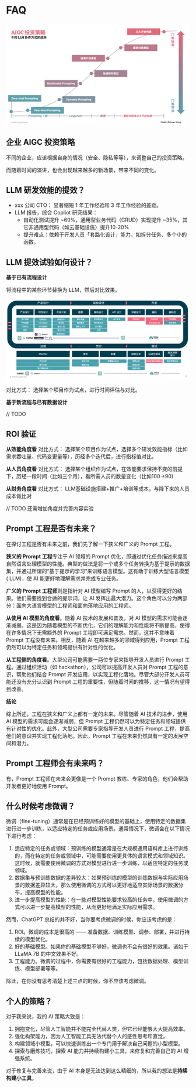 # FAQ

![](images/2-aigc-investment.png)

## 企业 AIGC 投资策略

不同的企业，应该根据自身的情况（安全、隐私等等），来调整自己的投资策略。

而随着时间的演讲，也会出现越来越多的新场景，带来不同的变化。

## LLM 研发效能的提效？

- xxx 公司 CTO： 显著缩短 1 年工作经验和 3 年工作经验的差距。
- LLM 报告，综合 Copliot 研究结果：
    - 自动化测试提升 ~60%，通用型业务代码（CRUD）实现提升 ~35%，其它非通用型代码（如云基础设施）提升10-20%
    - 提升难点：依赖于开发人员「套路化设计」能力，如拆分任务、多个小的函数。

## LLM 提效试验如何设计？

**基于已有流程设计**

将流程中的某些环节替换为 LLM，然后对比效果。

![](images/llm-sdlc-processes.png)

对比方式： 选择某个项目作为试点，进行时间评估与对比。

**基于新流程与已有数据设计**

// TODO

## ROI 验证

**从效能角度看**
对比方式： 选择某个项目作为试点，选择多个研发效能指标（比如需求吞吐量、代码变更量等），历经多个迭代后，进行指标值对比。

**从人员角度看**
对比方式： 选择某个组织作为试点，在效能要求保持不变的前提下，历经一段时间（比如三个月），看所需人员的数量变化（比如100->90)

**从财务角度看**
对比方式： LLM基础设施搭建+推广+培训等成本，与降下来的人员成本做比对

// TODO 还需增加角度并完善内容实验

## Prompt 工程是否有未来？

在探讨工程是否有未来之前，我们先了解一下狭义和广义的 Prompt 工程。

**狭义的 Prompt 工程**专注于 AI 领域的 Prompt
优化，即通过优化任务描述来提高自然语言处理模型的性能。典型的做法是将一个或多个任务转换为基于提示的数据集，并通过所谓的“基于提示的学习”来训练语言模型。这有助于训练大型语言模型 (
LLM)，使 AI 能更好地理解需求并完成专业任务。

**广义的 Prompt 工程师**则是指针对 AI 模型编写 Prompt 的人，以获得更好的结果。他们需要找到合适的提示词，让 AI
发挥出最大潜力。这个角色可以分为两部分：面向大语言模型的工程师和面向落地应用的工程师。

**从使用 AI 模型的角度看**。随着 AI 技术的发展和普及，对 AI 模型的需求可能会逐渐减弱。这是因为随着模型的不断优化，它们的理解能力和性能将不断提高，使得在许多情况下无需额外的
Prompt 工程即可满足需求。然而，这并不意味着 Prompt 工程没有未来。相反，随着 AI 在越来越多的领域得到应用，Prompt
工程仍然可以为特定任务和领域提供有针对性的优化。

**从工程侧的角度看**。大型公司可能需要一两位专家来指导开发人员进行 Prompt 工程。通过组织活动（如 hackathon），公司可以提高开发人员对
Prompt
工程的意识，帮助他们结合 Prompt 开发应用，以实现工程化落地。尽管大部分开发人员可能还没有充分认识到 Prompt
工程的重要性，但随着时间的推移，这一情况有望得到改善。

**结论**

综上所述，工程在狭义和广义上都有一定的未来。尽管随着 AI 技术的进步，使用 AI 模型的需求可能会逐渐减弱，但 Prompt
工程仍然可以为特定任务和领域提供有针对性的优化。此外，大型公司需要专家指导开发人员进行 Prompt 工程，提高他们的意识并实现工程化落地。因此，Prompt
工程在未来仍然具有一定的发展空间和潜力。

## Prompt 工程师会有未来吗？

有，Prompt 工程师在未来会更像是一个 Prompt 教练、专家的角色，他们会帮助开发者更好地使用 Prompt。

## 什么时候考虑微调？

微调（fine-tuning）通常是在已经预训练好的模型的基础上，使用特定的数据集进行进一步训练，以适应特定的任务或应用场景。通常情况下，微调会在以下情况下进行考虑：

1. 适应特定的任务或领域：预训练的模型通常是在大规模通用语料库上进行训练的，而在特定的任务或领域中，可能需要使用更具体的语言模式和领域知识。这时候，就需要使用微调的方式对模型进行进一步训练，以适应特定的任务或领域。
2. 数据集与预训练数据的差异较大：如果预训练的模型的训练数据与实际应用场景的数据差异较大，那么使用微调的方式可以更好地适应实际场景的数据分布，提高模型的性能。
3. 进一步提高模型的性能：在一些对模型性能要求较高的任务中，使用微调的方式可以进一步提高模型的性能，从而更好地满足实际应用需求。

然而，ChatGPT 总结的并不好，当你要考虑微调的时候，你应该考虑的是：

1. ROI。微调的成本是很高的 —— 准备数据、训练模型、调参、部署，并进行持续的模型优化。
2. 好的基础模型。如果你的基础模型不够好，微调也不会有很好的效果。诸如于 LLaMA 7B 的中文效果不好。
3. 工程能力。微调的过程中，你需要有很好的工程能力，包括数据处理、模型训练、模型部署等等。

除此，在你没有思考清楚上述三点的时候，你不应该考虑微调。

## 个人的策略？

对于我来说，我的 AI 策略大致是：

1. 拥抱变化，尽管人工智能并不能完全代替人类，但它已经能够大大提高效率。
2. 强化构架能力，因为人工智能工具无法代替个人的感性思考和直觉。
3. 构建领域小模型，可以快速训练出一个专门用于解决自己问题的小型模型。
4. 探索与磨炼技巧，探索 AI 能力并持续构建小工具，来修复和完善自己的 AI 增强系统。

对于修复与完善来说，由于 AI 本身是无法达到这么精细的，所以我的想法是**持续构建小工具**。
